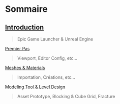 # Sommaire

## [Introduction](./introduction.md)

> Epic Game Launcher & Unreal Engine

[Premier Pas](./premier_pas.md)

> Viewport, Editor Config, etc…

[Meshes & Materials](./meshes_et_materials.md)

> Importation, Créations, etc…

[Modeling Tool & Level Design](./modeling_tool_et_level_design.md)

> Asset Prototype, Blocking & Cube Grid, Fracture
